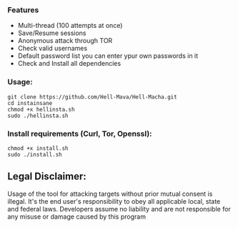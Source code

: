 ### Features
- Multi-thread (100 attempts at once)
- Save/Resume sessions
- Anonymous attack through TOR
- Check valid usernames
- Default password list you can enter ypur own passwords in it
- Check and Install all dependencies

### Usage:
```
git clone https://github.com/Hell-Mava/Hell-Macha.git
cd instainsane
chmod +x hellinsta.sh
sudo ./hellinsta.sh
```

### Install requirements (Curl, Tor, Openssl):

```
chmod +x install.sh
sudo ./install.sh
```

## Legal Disclaimer:

Usage of the tool for attacking targets without prior mutual consent is illegal. It's the end user's responsibility to obey all applicable local, state and federal laws. Developers assume no liability and are not responsible for any misuse or damage caused by this program
